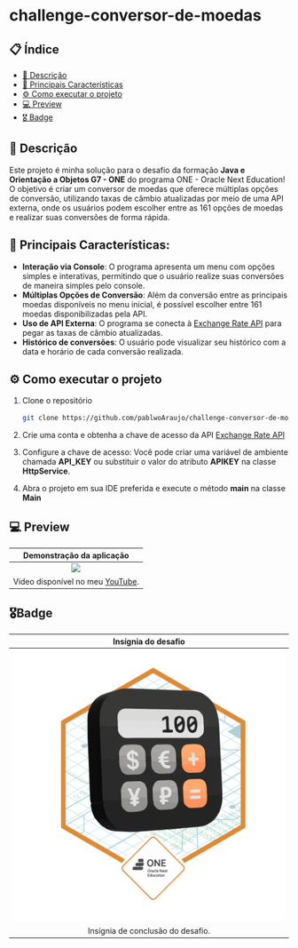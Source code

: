 # challenge-conversor-de-moedas

## 📋 Índice
- [📢 Descrição](#-Descrição)
- [📌 Principais Características](#-Principais-Características)
- [⚙️ Como executar o projeto](#-Como-executar-o-projeto)
- [💻 Preview](#-Preview)
- [🎖️ Badge](#-🎖️Badge)

## 📢 Descrição
Este projeto é minha solução para o desafio da formação **Java e Orientação a Objetos G7 - ONE** do programa ONE - Oracle Next Education! O objetivo é criar um conversor de moedas que oferece múltiplas opções de conversão, utilizando taxas de câmbio atualizadas por meio de uma API externa, onde os usuários podem escolher entre as 161 opções de moedas e realizar suas conversões de forma rápida.

## 📌 Principais Características:
- **Interação via Console**: O programa apresenta um menu com opções simples e interativas, permitindo que o usuário realize suas conversões de maneira simples pelo console.
- **Múltiplas Opções de Conversão**: Além da conversão entre as principais moedas disponíveis no menu inicial, é possível escolher entre 161 moedas disponibilizadas pela API.
- **Uso de API Externa**: O programa se conecta à [Exchange Rate API](https://www.exchangerate-api.com//) para pegar as taxas de câmbio atualizadas.
- **Histórico de conversões**: O usuário pode visualizar seu histórico com a data e horário de cada conversão realizada.

## ⚙️ Como executar o projeto

1. Clone o repositório

    ```bash
    git clone https://github.com/pablwoAraujo/challenge-conversor-de-moedas
    ```

2. Crie uma conta e obtenha a chave de acesso da API [Exchange Rate API](https://www.exchangerate-api.com//)

3. Configure a chave de acesso: Você pode criar uma variável de ambiente chamada **API_KEY** ou substituir o valor do atributo **APIKEY** na classe **HttpService**.

4. Abra o projeto em sua IDE preferida e execute o método **main** na classe **Main**

## 💻 Preview
Demonstração da aplicação |  
:-------------------------:|
![](./demo.gif) |
Vídeo disponível no meu [YouTube](https://youtu.be/UgDYLX20WFQ).|


## 🎖️Badge
Insígnia do desafio |  
:-------------------------:|
![badge](./Badge-Conversor.png) |
Insígnia de conclusão do desafio.|
